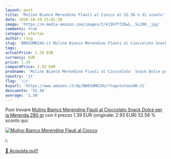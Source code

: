 ```yaml
---
layout: post
title: 'Mulino Bianco Merendine Flauti al Ciocco al 52.56 % di sconto'
date: 2020-10-10 15:02:30
image: 'https://m.media-amazon.com/images/I/413hFTfZOwL._SL200_.jpg'
comments: true
category: ofertas
author: ring
slug: 'B003UMK2XU-it Mulino Bianco Merendine Flauti al Cioccolato Snack Dolce...'
tags: 
actualPrice: 1.39 EUR
currency: EUR
price: 1.39
comparePrice: 2.93 EUR
prodname: 'Mulino Bianco Merendine Flauti al Cioccolato  Snack Dolce per la Merenda  280 gr'
country: 'it'
flag: '🇮🇹'
buyurl: 'https://www.amazon.it/dp/B003UMK2XU/?tag=tolees00-21'
descuento: '52.56'
average: '1.39'
---
```


Puoi trovare [Mulino Bianco Merendine Flauti al Cioccolato  Snack Dolce per la Merenda  280 gr](https://www.amazon.it/dp/B003UMK2XU/?tag=tolees00-21) con il prezzo 1.39 EUR (originale: 2.93 EUR) 52.56 % sconto qui:

[![Mulino Bianco Merendine Flauti al Ciocco](https://m.media-amazon.com/images/I/413hFTfZOwL._SL200_.jpg)](https://www.amazon.it/dp/B003UMK2XU/?tag=tolees00-21)

ℹ️:


[🛒 Acquista qui!!](https://www.amazon.it/dp/B003UMK2XU/?tag=tolees00-21)
